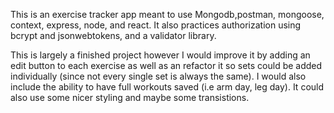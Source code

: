 This is an exercise tracker app meant to use Mongodb,postman, mongoose, context, express, node, and react.
It also practices authorization using bcrypt and jsonwebtokens, and a validator library.

This is largely a finished project however I would improve it by adding an edit button to each exercise as well as an refactor it so sets could be added individually (since not every single set is always the same).
I would also include the ability to have full workouts saved (i.e arm day, leg day). It could also use some nicer styling and maybe some transistions.